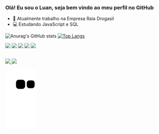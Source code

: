 ### Olá! Eu sou o Luan, seja bem vindo ao meu perfil no GitHub

- 💊 Atualmente trabalho na Empresa Raia Drogasil
- 💻 Estudando JavaScript e SQL

![Anurag's GitHub stats](https://github-readme-stats.vercel.app/api?username=Luan-Alcantara&show_icons=true&theme=dark)
[![Top Langs](https://github-readme-stats.vercel.app/api/top-langs/?username=Luan-Alcantara&layout=demo&show_icons=true&theme=dark)](https://github.com/Luan-Alcantara/github-readme-stats)

<div style= "display:inline_block">
  <img src="https://icongr.am/devicon/html5-original.svg?size=32&color=currentColor">
  <img src="https://icongr.am/devicon/css3-original.svg?size=32&color=currentColor">
  <img src="https://icongr.am/devicon/javascript-original.svg?size=32&color=currentColor">
  <img src="https://icongr.am/devicon/php-original.svg?size=32&color=currentColor">
  <img src="https://icongr.am/devicon/visualstudio-plain.svg?size=32&color=currentColor">
</div>

  ##

<div>
  <a href="https://www.linkedin.com/in/luan-alcantara-b400a719a" target="_blank"/><img src="https://img.shields.io/badge/linkedin-%230077B5.svg?&style=for-the-badge&logo=linkedin&logoColor=white" target="_blank"/>
  <a href="https://mail.google.com/mail/u/0/?tab=rm&ogbl#inbox?compose=new" target="_blank"/><img src="https://img.shields.io/badge/Gmail-D14836?style=for-the-badge&logo=gmail&logoColor=white"/>

  ![Snake animation](https://github.com/Luan-Alcantara/Luan-Alcantara/blob/output/github-contribution-grid-snake.svg)
</div>
